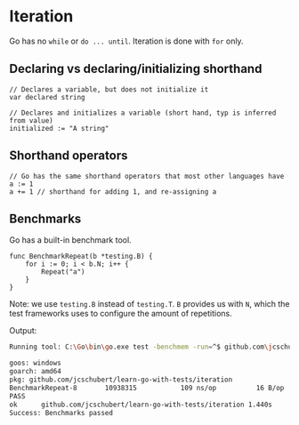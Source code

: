 # Iteration

Go has no `while` or `do ... until`. Iteration is done with `for` only.

## Declaring vs declaring/initializing shorthand

```golang
// Declares a variable, but does not initialize it
var declared string
```

```golang
// Declares and initializes a variable (short hand, typ is inferred from value)
initialized := "A string"
```

## Shorthand operators

```golang
// Go has the same shorthand operators that most other languages have
a := 1
a += 1 // shorthand for adding 1, and re-assigning a
```

## Benchmarks

Go has a built-in benchmark tool.

```golang
func BenchmarkRepeat(b *testing.B) {
    for i := 0; i < b.N; i++ {
        Repeat("a")
    }
}
```

Note: we use `testing.B` instead of `testing.T`. `B` provides us with `N`, which
the test frameworks uses to configure the amount of repetitions.

Output:

```bash
Running tool: C:\Go\bin\go.exe test -benchmem -run=^$ github.com\jcschubert\learn-go-with-tests\iteration -bench ^(BenchmarkRepeat)$

goos: windows
goarch: amd64
pkg: github.com/jcschubert/learn-go-with-tests/iteration
BenchmarkRepeat-8   	10938315	       109 ns/op	      16 B/op	       4 allocs/op
PASS
ok  	github.com/jcschubert/learn-go-with-tests/iteration	1.440s
Success: Benchmarks passed
```